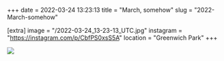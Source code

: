 +++
date = 2022-03-24 13:23:13
title = "March, somehow"
slug = "2022-March-somehow"

[extra]
image = "/2022-03-24_13-23-13_UTC.jpg"
instagram = "https://instagram.com/p/CbfPS0xsS5A"
location = "Greenwich Park"
+++

<img src="/2022-03-24_13-23-13_UTC.jpg" />
